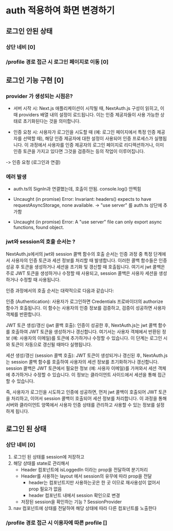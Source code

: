 # auth 적용하여 화면 변경하기
## 로그인 안된 상태
### 상단 네비 [0]
### /profile 경로 접근 시 로그인 페이지로 이동 [0]

## 로그인 기능 구현 [0]
### provider 가 생성되는 시점은?
- 서버 시작 시: Next.js 애플리케이션이 시작될 때, NextAuth.js 구성이 읽히고, 이때 providers 배열 내의 설정이 로드됩니다. 이는 인증 제공자들이 사용 가능한 상태로 초기화된다는 것을 의미합니다.

- 인증 요청 시: 사용자가 로그인을 시도할 때 (예: 로그인 페이지에서 특정 인증 제공자를 선택할 때), 해당 인증 제공자에 대한 설정이 사용되어 인증 프로세스가 실행됩니다. 이 과정에서 사용자를 인증 제공자의 로그인 페이지로 리디렉션하거나, 이미 인증 토큰을 가지고 있다면 그것을 검증하는 등의 작업이 이루어집니다.

-> 인증 요청 (로그인과 연결)
### 에러 발생
- auth.ts의 SignIn과 연결했는데, 호출이 안됨. console.log() 안찍힘

- Uncaught (in promise) Error: Invariant: headers() expects to have requestAsyncStorage, none available.
-> "use server" 를 auth.ts 상단에 추가함

- Uncaught (in promise) Error: A "use server" file can only export async functions, found object.

###  jwt와 session의 호출 순서는 ?
NextAuth.js에서의 jwt와 session 콜백 함수의 호출 순서는 인증 과정 중 특정 단계에서 사용자의 인증 토큰과 세션 정보를 처리할 때 발생합니다. 이러한 콜백 함수들은 인증 성공 후 토큰을 생성하거나 세션을 초기화 및 갱신할 때 호출됩니다. 여기서 jwt 콜백은 주로 JWT 토큰을 생성하거나 수정할 때 사용되고, session 콜백은 사용자 세션을 생성하거나 수정할 때 사용됩니다.

인증 과정에서의 호출 순서는 대략적으로 다음과 같습니다:

인증 (Authentication): 사용자가 로그인하면 Credentials 프로바이더의 authorize 함수가 호출됩니다. 이 함수는 사용자의 인증 정보를 검증하고, 검증이 성공하면 사용자 객체를 반환합니다.

JWT 토큰 생성/갱신 (jwt 콜백 호출): 인증이 성공한 후, NextAuth.js는 jwt 콜백 함수를 호출하여 JWT 토큰을 생성하거나 갱신합니다. 여기서는 사용자 객체에서 반환된 정보 (예: 사용자의 이메일)를 토큰에 추가하거나 수정할 수 있습니다. 이 단계는 로그인 시와 토큰이 자동으로 갱신될 때마다 실행됩니다.

세션 생성/갱신 (session 콜백 호출): JWT 토큰이 생성되거나 갱신된 후, NextAuth.js는 session 콜백 함수를 호출하여 사용자의 세션 정보를 초기화하거나 갱신합니다. session 콜백은 JWT 토큰에서 필요한 정보 (예: 사용자 이메일)를 가져와서 세션 객체에 추가하거나 수정할 수 있습니다. 이 정보는 클라이언트 사이드에서 세션을 통해 접근할 수 있습니다.

즉, 사용자가 로그인을 시도하고 인증에 성공하면, 먼저 jwt 콜백이 호출되어 JWT 토큰을 처리하고, 이어서 session 콜백이 호출되어 세션 정보를 처리합니다. 이 과정을 통해 서버와 클라이언트 양쪽에서 사용자 인증 상태를 관리하고 사용할 수 있는 정보를 설정하게 됩니다.

## 로그인 된 상태
### 상단 네비 [0]
1. 로그인 된 상태를 session에 저장하고 
2. 해당 상태를 state로 관리해서
    - Header 컴포넌트에 isLoggedIn 이라는 prop을 전달하여 분기처리
    - Header를 사용하는 layout 에서 session의 유무에 따라 prop을 전달
        - header는 컴포넌트지만 사용하는곳은 한 곳 이므로 재사용성이 없어서 prop 필요가 없음
        - header 컴포넌트 내에서 session 확인으로 변경
    - 저장된 session을 확인하는 기능 ? SessionProvider
3. nav 컴포넌트에 상태를 전달하여 해당 상태에 따라 다른 컴포넌트를 노출한다

### /profile 경로 접근 시 이용자에 따른 profile []